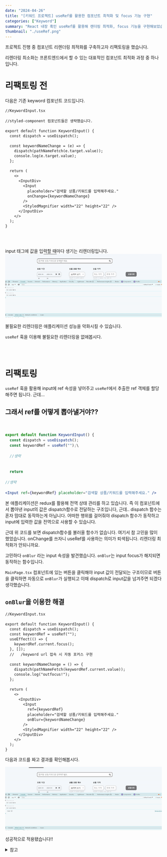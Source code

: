 ```yaml
---
date: "2024-04-26"
title: "[키워드 프로젝트] useRef를 활용한 컴포넌트 최적화 및 focus 기능 구현"
categories: ["Keyword"]
summary: "React 내장 훅인 useRef를 활용해 렌더링 최적화, focus 기능을 구현해보았습니다."
thumbnail: "./useRef.png"
---
```


프로젝트 진행 중 컴포넌트 리렌더링 최적화를 구축하고자 리팩토링을 했습니다.

리렌더링 최소화는 프론트엔드에서 할 수 있는 대표적인 컴포넌트 최적화 과정 중 하나입니다.

# 리팩토링 전

다음은 기존 keyword 컴포넌트 코드입니다.

```tsx
//KeywordInput.tsx

//styled-component 컴포넌트들은 생략했습니다.

export default function KeywordInput() {
  const dispatch = useDispatch();

  const keywordNameChange = (e) => {
    dispatch(pathNameFetch(e.target.value));
    console.log(e.target.value);
  };

  return (
    <>
      <InputDiv>
        <Input
          placeholder="검색할 상품/키워드를 입력해주세요."
          onChange={keywordNameChange}
        />
        <StyledMagnifier width="22" height="22" />
      </InputDiv>
    </>
  );
}
```

<br>
<br>

input 태그에 값을 입력할 때마다 생기는 리렌더링입니다.
![useRef사용전리렌더링](useRef사용전리렌더링.gif)

불필요한 리렌더링은 애플리케이션 성능을 악화시킬 수 있습니다.

`useRef` 훅을 이용해 불필요한 리렌더링을 없애봅시다.

<br>
<br>

# 리팩토링

`useRef` 훅을 활용해 input에 ref 속성을 넣어주고 `useRef`에서 추출한 ref 객체를 할당해주면 됩니다. 근데...

## 그래서 ref를 어떻게 뽑아낼거야??

```jsx


export default function KeywordInput() {
  const dispatch = useDispatch();
  const keywordRef = useRef("");\

  //생략


  return

//생략

<Input ref={keywordRef} placeholder="검색할 상품/키워드를 입력해주세요." />
```

본 애플리케이션은 redux를 활용해 전역 상태 관리를 하고 있습니다. 즉 이 컴포넌트에서 뽑아낸 input의 값은 dispatch함수로 전달하는 구조입니다, 근데.. dispatch 함수는 혼자 맘대로 동작하는게 아닙니다. 어떠한 행위를 걸어줘야 dispatch 함수가 동작하고 input에 입력한 값을 전역으로 사용할 수 있습니다.

근데 위 코드를 보면 dispatch함수를 불러올 함수가 없습니다. 여기서 참 고민을 많이 했었습니다. onChange를 쓰자니 useRef를 사용하는 의미가 퇴색됩니다. 리렌더링 최적화가 안되니까요.

고민하다 `onBlur` 라는 input 속성을 발견했습니다. `onBlur`는 input focus가 해지되면 동작하는 함수입니다.

`MainPage.tsx` 컴포넌트에 있는 버튼을 클릭해야 input 값이 전달되는 구조이므로 버튼을 클릭하면 자동으로 `onBlur`가 실행되고 이때 dispatch로 input값을 넘겨주면 되겠다 생각했습니다.

## `onBlur`을 이용한 해결

```tsx
//KeywordInput.tsx

export default function KeywordInput() {
  const dispatch = useDispatch();
  const keywordRef = useRef("");
  useEffect(() => {
    keywordRef.current.focus();
  }, []);
  //   /keyword url 접속 시 자동 포커스 구현

  const keywordNameChange = () => {
    dispatch(pathNameFetch(keywordRef.current.value));
    console.log("outfocus!");
  };

  return (
    <>
      <InputDiv>
        <Input
          ref={keywordRef}
          placeholder="검색할 상품/키워드를 입력해주세요."
          onBlur={keywordNameChange}
        />
        <StyledMagnifier width="22" height="22" />
      </InputDiv>
    </>
  );
}
```

다음과 코드를 짜고 결과를 확인해봅시다.

![useRef적용후](useRef적용후.gif)


성공적으로 적용됐습니다!!

<details>

<summary>참고</summary>

<div markdown="1">

[별코딩 useRef를 통한 변수관리](https://www.youtube.com/watch?v=VxqZrL4FLz8)

[별코딩 useRef를 통한 DOM 요소 접근](https://www.youtube.com/watch?v=EMK8oUUwP5Q)

</div>

</details>
